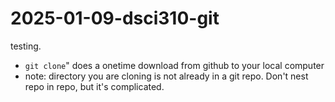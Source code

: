 # 2025-01-09-dsci310-git
testing.

- `git clone`" does a onetime download from github to your local computer
- note: directory you are cloning is not already in a git repo. Don't nest repo in repo, but it's complicated. 
